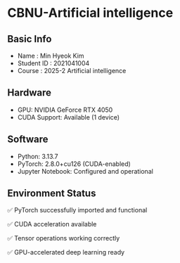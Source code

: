 # CBNU-Artificial intelligence

## Basic Info
- Name : Min Hyeok Kim 
- Student ID : 2021041004
- Course : 2025-2 Artificial intelligence

## Hardware
- GPU: NVIDIA GeForce RTX 4050
- CUDA Support: Available (1 device)

## Software
- Python: 3.13.7
- PyTorch: 2.8.0+cu126 (CUDA-enabled)
- Jupyter Notebook: Configured and operational

## Environment Status
✅ PyTorch successfully imported and functional

✅ CUDA acceleration available

✅ Tensor operations working correctly

✅ GPU-accelerated deep learning ready
